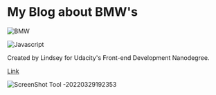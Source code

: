 # My Blog about BMW's

![BMW](https://camo.githubusercontent.com/22155074208c37b9cc13b2d5fc34bd2d2635fb86a7d079ebcb2a88ab4460f7b8/68747470733a2f2f696d672e736869656c64732e696f2f7374617469632f76313f7374796c653d666f722d7468652d6261646765266d6573736167653d424d5726636f6c6f723d303036364231266c6f676f3d424d57266c6f676f436f6c6f723d464646464646266c6162656c3d)

![Javascript](https://camo.githubusercontent.com/3aaee8bf7885dcf0cea8a5647c4514b7d800b1a730d38bce7dadf6bff883378d/68747470733a2f2f696d672e736869656c64732e696f2f7374617469632f76313f7374796c653d666f722d7468652d6261646765266d6573736167653d4a61766153637269707426636f6c6f723d323232323232266c6f676f3d4a617661536372697074266c6f676f436f6c6f723d463744463145266c6162656c3d)

Created by Lindsey for Udacity's Front-end Development Nanodegree.

[Link](https://codelikeagirl29.github.io/my-blog/)

![ScreenShot Tool -20220329192353](https://user-images.githubusercontent.com/25946305/160722374-3d557d61-d24a-4978-a618-df8cb325081d.png)
